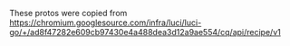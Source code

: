 These protos were copied from
https://chromium.googlesource.com/infra/luci/luci-go/+/ad8f47282e609cb97430e4a488dea3d12a9ae554/cq/api/recipe/v1

